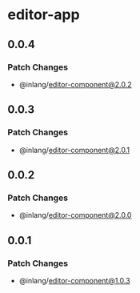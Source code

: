 # editor-app

## 0.0.4

### Patch Changes

- @inlang/editor-component@2.0.2

## 0.0.3

### Patch Changes

- @inlang/editor-component@2.0.1

## 0.0.2

### Patch Changes

- @inlang/editor-component@2.0.0

## 0.0.1

### Patch Changes

- @inlang/editor-component@1.0.3

